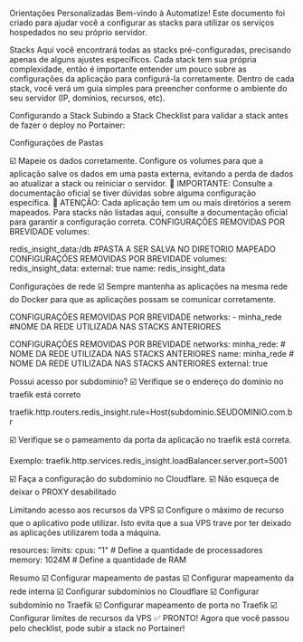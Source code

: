 Orientações Personalizadas
Bem-vindo à Automatize! Este documento foi criado para ajudar você a configurar as stacks para utilizar os serviços hospedados no seu próprio servidor.

Stacks
Aqui você encontrará todas as stacks pré-configuradas, precisando apenas de alguns ajustes específicos. Cada stack tem sua própria complexidade, então é importante entender um pouco sobre as configurações da aplicação para configurá-la corretamente. Dentro de cada stack, você verá um guia simples para preencher conforme o ambiente do seu servidor (IP, domínios, recursos, etc).

Configurando a Stack
Subindo a Stack
Checklist para validar a stack antes de fazer o deploy no Portainer:

Configurações de Pastas

☑️ Mapeie os dados corretamente. Configure os volumes para que a aplicação salve os dados em uma pasta externa, evitando a perda de dados ao atualizar a stack ou reiniciar o servidor.
🚨 IMPORTANTE: Consulte a documentação oficial se tiver dúvidas sobre alguma configuração específica.
🚨 ATENÇÃO: Cada aplicação tem um ou mais diretórios a serem mapeados. Para stacks não listadas aqui, consulte a documentação oficial para garantir a configuração correta.
CONFIGURAÇÕES REMOVIDAS POR BREVIDADE
volumes:

redis_insight_data:/db #PASTA A SER SALVA NO DIRETORIO MAPEADO
CONFIGURAÇÕES REMOVIDAS POR BREVIDADE
volumes: redis_insight_data: external: true name: redis_insight_data

Configurações de rede ☑️ Sempre mantenha as aplicações na mesma rede do Docker para que as aplicações possam se comunicar corretamente.

CONFIGURAÇÕES REMOVIDAS POR BREVIDADE
networks: - minha_rede #NOME DA REDE UTILIZADA NAS STACKS ANTERIORES

CONFIGURAÇÕES REMOVIDAS POR BREVIDADE
networks: minha_rede: # NOME DA REDE UTILIZADA NAS STACKS ANTERIORES name: minha_rede # NOME DA REDE UTILIZADA NAS STACKS ANTERIORES external: true

Possui acesso por subdominio? ☑️ Verifique se o endereço do domínio no traefik está correto

traefik.http.routers.redis_insight.rule=Host(subdominio.SEUDOMINIO.com.br

☑️ Verifique se o pameamento da porta da aplicação no traefik está correta.

Exemplo: traefik.http.services.redis_insight.loadBalancer.server.port=5001

☑️ Faça a configuração do subdominio no Cloudflare. ☑️ Não esqueça de deixar o PROXY desabilitado

Limitando acesso aos recursos da VPS ☑️ Configure o máximo de recurso que o aplicativo pode utilizar. Isto evita que a sua VPS trave por ter deixado as aplicações utilizarem toda a máquina.

resources: limits: cpus: "1" # Define a quantidade de processadores memory: 1024M # Define a quantidade de RAM

Resumo ☑️ Configurar mapeamento de pastas ☑️ Configurar mapeamento da rede interna ☑️ Configurar subdomínios no Cloudflare ☑️ Configurar subdomínio no Traefik ☑️ Configurar mapeamento de porta no Traefik ☑️ Configurar limites de recursos da VPS ✅ PRONTO! Agora que você passou pelo checklist, pode subir a stack no Portainer!

